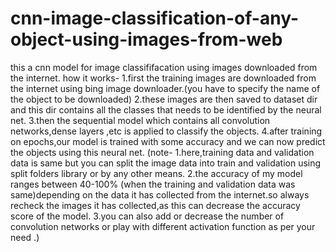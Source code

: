 # cnn-image-classification-of-any-object-using-images-from-web
this a cnn model for image classififacation using images downloaded from the internet.
how it works-
1.first the training images are downloaded from the internet using bing image downloader.(you have to specify the name of the object to be downloaded)
2.these images are then saved to dataset dir and this dir contains all the classes that needs to be identified by the neural net.
3.then the sequential model which contains all convolution networks,dense layers ,etc is applied to classify the objects.
4.after training on epochs,our model is trained with some accuracy and we can now predict the objects using this neural net.
(note-
1.here,training data and validation data is same but you can split the image data into train and validation using split folders library or by any other means.
2.the accuracy of my model ranges between 40-100% (when the training and validation data was same)depending on the data it has collected from the internet.so always recheck the images it has collected,as this can decrease the accuracy score of the model.
3.you can also add or decrease the number of convolution networks or play with different activation function as per your need .)
